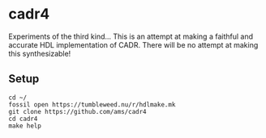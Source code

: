# cadr4

Experiments of the third kind... This is an attempt at making a
faithful and accurate HDL implementation of CADR.  There will be no
attempt at making this synthesizable!

## Setup

```
cd ~/
fossil open https://tumbleweed.nu/r/hdlmake.mk
git clone https://github.com/ams/cadr4
cd cadr4
make help
```
